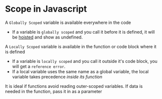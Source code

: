 # Scope in Javascript

A `Globally Scoped` variable is available everywhere in the code
  * If a variable is `globally scoped` and you call it before it is defined, it will be [hoisted](https://developer.mozilla.org/en-US/docs/Glossary/Hoisting) and show as undefined.

A `Locally Scoped` variable is available in the function or code block where it is defined
  * If a variable is `locally scoped` and you call it outside it's code block, you will get a `reference error`.
  * If a local variable uses the same name as a global variable, the local variable takes precedence <i>inside its function</i>

It is ideal if functions avoid reading outer-scoped variables. If data is needed in the function, pass it in as a parameter